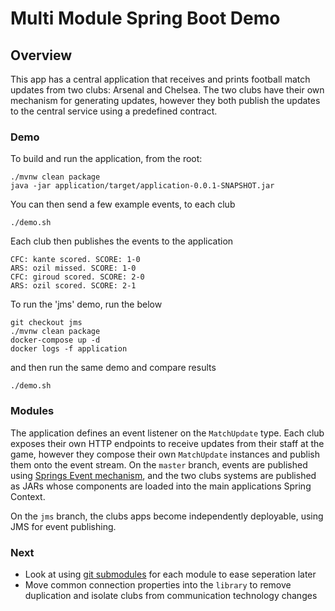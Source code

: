 # Multi Module Spring Boot Demo

## Overview
This app has a central application that receives and prints football match updates from two clubs: Arsenal and Chelsea.
The two clubs have their own mechanism for generating updates, however they both publish the updates to the central service using a predefined contract.

### Demo
To build and run the application, from the root: 
```
./mvnw clean package
java -jar application/target/application-0.0.1-SNAPSHOT.jar
```  
You can then send a few example events, to each club
```
./demo.sh
```
Each club then publishes the events to the application
```
CFC: kante scored. SCORE: 1-0
ARS: ozil missed. SCORE: 1-0
CFC: giroud scored. SCORE: 2-0
ARS: ozil scored. SCORE: 2-1
```

To run the 'jms' demo, run the below
```
git checkout jms
./mvnw clean package
docker-compose up -d
docker logs -f application
```
and then run the same demo and compare results
```
./demo.sh
```

### Modules
The application defines an event listener on the `MatchUpdate` type. Each club exposes their own HTTP endpoints to receive updates
from their staff at the game, however they compose their own `MatchUpdate` instances and publish them onto the event stream.
On the `master` branch, events are published using [Springs Event mechanism](https://docs.spring.io/spring/docs/current/spring-framework-reference/core.html#context-functionality-events), and the two clubs systems are published as JARs whose components are loaded into the main applications Spring Context.

On the `jms` branch, the clubs apps become independently deployable, using JMS for event publishing.

### Next

* Look at using [git submodules](https://git-scm.com/book/en/v2/Git-Tools-Submodules) for each module to ease seperation later
* Move common connection properties into the `library` to remove duplication and isolate clubs from communication technology changes 